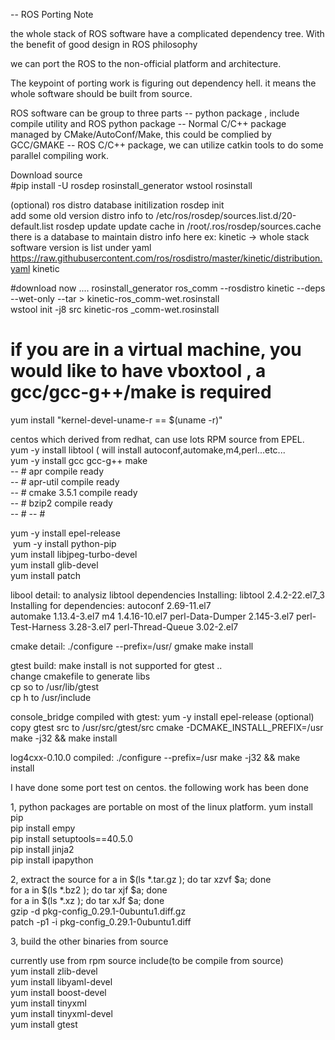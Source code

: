 -- ROS Porting Note

the whole stack of ROS software have a complicated dependency tree. With the benefit of good design in ROS philosophy

we can port the ROS to the non-official platform and architecture.

The keypoint of porting work is figuring out dependency hell. it means the whole software should be built from source.

ROS software can be group to three parts 
 -- python package , include compile utility and ROS python package
 -- Normal C/C++ package managed by CMake/AutoConf/Make, this could be complied by GCC/GMAKE
 -- ROS C/C++ package, we can utilize catkin tools to do some parallel compiling work.
 
Download source  
#pip install -U rosdep rosinstall_generator wstool rosinstall

(optional) ros distro database initilization
rosdep init  
add some old version distro info to 
/etc/ros/rosdep/sources.list.d/20-default.list
rosdep update
update cache in /root/.ros/rosdep/sources.cache
there is a database to maintain distro info here
ex: kinetic -> whole stack software version is list under
yaml https://raw.githubusercontent.com/ros/rosdistro/master/kinetic/distribution.yaml kinetic

#download now ....
rosinstall_generator ros_comm --rosdistro kinetic --deps --wet-only --tar > kinetic-ros_comm-wet.rosinstall  
wstool init -j8 src kinetic-ros _comm-wet.rosinstall   

# if you are in a virtual machine, you would like to have vboxtool , a gcc/gcc-g++/make is required 
 yum install "kernel-devel-uname-r == $(uname -r)"


centos which derived from redhat, can use lots RPM source from EPEL.  
 yum -y install libtool ( will install autoconf,automake,m4,perl...etc...    
 yum -y install gcc gcc-g++ make   
 -- # apr compile ready   
 -- # apr-util compile ready   
 -- # cmake 3.5.1 compile ready  
 -- # bzip2 compile ready   
 -- # 
 -- # 
 
 
 
 
 yum -y install epel-release    
 yum -y install python-pip    
 yum install libjpeg-turbo-devel  
 yum install glib-devel  
 yum install patch  

libool detail: 
to analysiz libtool dependencies
 Installing:
 libtool              2.4.2-22.el7_3 
Installing for dependencies:
 autoconf            2.69-11.el7  
 automake            1.13.4-3.el7
 m4                  1.4.16-10.el7
 perl-Data-Dumper    2.145-3.el7
 perl-Test-Harness   3.28-3.el7 
 perl-Thread-Queue   3.02-2.el7

cmake detail:
 ./configure --prefix=/usr/
 gmake
 make install 

gtest build:
make install is not supported for gtest ..   
change cmakefile to generate libs  
cp so to /usr/lib/gtest   
cp h to /usr/include  


console_bridge compiled with gtest:
yum -y install epel-release  (optional)
copy gtest src to /usr/src/gtest/src
cmake -DCMAKE_INSTALL_PREFIX=/usr
make -j32 && make install

log4cxx-0.10.0 compiled:
./configure --prefix=/usr
make -j32 && make install


I have done some port test on centos. the following work has been done
 
1, python packages are portable on most of the linux platform.
yum install pip      
pip install empy   
pip install setuptools==40.5.0  
pip install jinja2  
pip install ipapython   

2, extract the source 
for a in $(ls  *.tar.gz ); do tar xzvf $a; done    
for a in $(ls  *.bz2 ); do tar xjf $a; done    
for a in $(ls  *.xz ); do tar xJf $a; done    
gzip -d pkg-config_0.29.1-0ubuntu1.diff.gz   
patch -p1 -i  pkg-config_0.29.1-0ubuntu1.diff   

3, build the other binaries from source

currently use from rpm source include(to be compile from source)   
yum install zlib-devel   
yum install libyaml-devel  
yum install boost-devel  
yum install tinyxml  
yum install tinyxml-devel  
yum install gtest  



